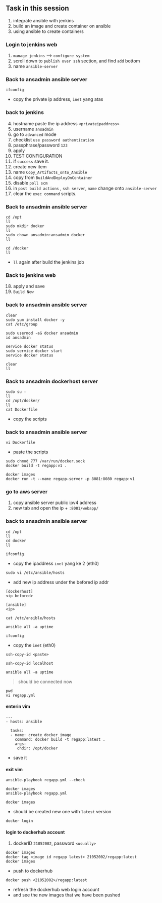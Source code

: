 ## Task in this session
1. integrate ansible with jenkins
2. build an image and create container on ansible
3. using ansible to create containers

### Login to jenkins web
1. `manage jenkins` --> `configure system`
2. scroll down to `publish over ssh` section, and find `add` bottom
3. name `ansible-server`

### Back to ansadmin ansible server
```
ifconfig
```
- copy the private ip address, `inet` yang atas
### back to jenkins
4. hostname paste the ip address `<privateipaddress>`
5. username `ansadmin`
6. go to `advanced` mode
7. checklist `use password authentication`
8. passphrase/password `123`
9. apply
10. TEST CONFIGURATION
11. if `success` save it.
12. create new item
13. name `Copy_Artifacts_onto_Ansible`
14. copy from `BuildAndDeployOnContainer`
15. disable `poll scm`
16. in `post build actions` , `ssh server`, `name` change onto `ansible-server`
17. clear the `exec command` scripts.

### Back to ansadmin ansible server
```
cd /opt
ll 
sudo mkdir docker
ll
sudo chown ansadmin:ansadmin docker
ll
```
```
cd /docker
ll
```
- `ll` again after build the jenkins job

### Back to jenkins web
18. apply and save
19. `Build Now`

### back to ansadmin ansible server
```
clear
sudo yum install docker -y
cat /etc/group
```
```
sudo usermod -aG docker ansadmin
id ansadmin
```
```
service docker status
sudo service docker start
service docker status
```
```
clear
ll
```

### Back to ansadmin dockerhost server
```
sudo su -
ll
cd /opt/docker/
ll
cat Dockerfile
```
- copy the scripts

### back to ansadmin ansible server
```
vi Dockerfile
```
- paste the scripts
``` 
sudo chmod 777 /var/run/docker.sock
docker build -t regapp:v1 .
```
``` 
docker images
docker run -t --name regapp-server -p 8081:8080 regapp:v1
```
### go to aws server
1. copy ansible server public ipv4 address 
2. new tab and open the ip + `:8081/webapp/`

### back to ansadmin ansible server
```
cd /opt
ll
cd docker
ll
```
```
ifconfig
```
- copy the ipaddress `inet` yang ke 2 (eth0)
```
sudo vi /etc/ansible/hosts
```
- add new ip address under the befored ip addr
```
[dockerhost]
<ip befored>

[ansible]
<ip>
```
```
cat /etc/ansible/hosts
```
```
ansible all -a uptime
```
```
ifconfig
```
- copy the `inet` (eth0)
```
ssh-copy-id <paste>
```
```
ssh-copy-id localhost
```
```
ansible all -a uptime
```
> should be connected now
```
pwd
vi regapp.yml
```
#### enterin vim
```
---
- hosts: ansible

  tasks:
  - name: create docker image
    command: docker build -t regapp:latest .
    args: 
     chdir: /opt/docker
```
- save it
#### exit vim
```
ansible-playbook regapp.yml --check
```
``` 
docker images
ansible-playbook regapp.yml
```
```
docker images
```
- should be created new one with `latest` version
```
docker login
```
#### login to dockerhub account
1. dockerID `21052002`, password `<usually>` 

```
docker images
docker tag <image id regapp latest> 21052002/regapp:latest
docker images
```
- push to dockerhub
```
docker push <21052002>/regapp:latest
```
- refresh the dockerhub web login account
- and see the new images that we have been pushed
